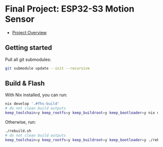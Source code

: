 # Final Project: ESP32-S3 Motion Sensor

- [Project Overview](https://github.com/cu-ecen-aeld/final-project-felschr/wiki/Project-Overview)

## Getting started

Pull all git submodules:

```sh
git submodule update --init --recursive
```

## Build & Flash

With Nix installed, you can run:

```sh
nix develop '.#fhs-build'
# do not clean build outputs
keep_toolchain=y keep_rootfs=y keep_buildroot=y keep_bootloader=y nix develop '.#fhs-build'
```

Otherwise, run:

```sh
./rebuild.sh
# do not clean build outputs
keep_toolchain=y keep_rootfs=y keep_buildroot=y keep_bootloader=y ./rebuild.sh
```
